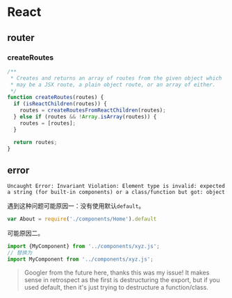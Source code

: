 # React

## router


### createRoutes

```js
/**
 * Creates and returns an array of routes from the given object which
 * may be a JSX route, a plain object route, or an array of either.
 */
function createRoutes(routes) {
  if (isReactChildren(routes)) {
    routes = createRoutesFromReactChildren(routes);
  } else if (routes && !Array.isArray(routes)) {
    routes = [routes];
  }

  return routes;
}
```

## error

```
Uncaught Error: Invariant Violation: Element type is invalid: expected a string (for built-in components) or a class/function but got: object
```

遇到这种问题可能原因一：没有使用默认`default`。
```js
var About = require('./components/Home').default
```
可能原因二。
```js
import {MyComponent} from '../components/xyz.js';
// 替换为
import MyComponent from '../components/xyz.js';
```

> Googler from the future here, thanks this was my issue! It makes sense in retrospect as the first is destructuring the export, but if you used default, then it's just trying to destructure a function/class.
